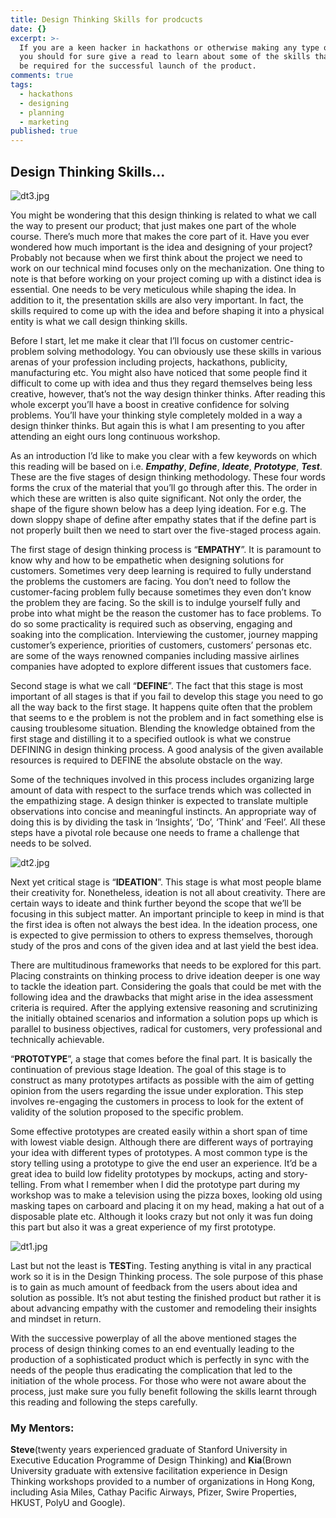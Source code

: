```yaml
---
title: Design Thinking Skills for prodcucts
date: {}
excerpt: >-
  If you are a keen hacker in hackathons or otherwise making any type of product
  you should for sure give a read to learn about some of the skills that might
  be required for the successful launch of the product.
comments: true
tags:
  - hackathons
  - designing
  - planning
  - marketing
published: true
---
```


## Design Thinking Skills...

![dt3.jpg]({{site.baseurl}}/_posts/dt3.jpg)

You might be wondering that this design thinking is related to what we call the way to present our product; that just makes one part of the whole course. There’s much more that makes the core part of it.
Have you ever wondered how much important is the idea and designing of your project? Probably not because when we first think about the project we need to work on our technical mind focuses only on the mechanization. One thing to note is that before working on your project coming up with a distinct idea is essential. One needs to be very meticulous while shaping the idea. In addition to it, the presentation skills are also very important. In fact, the skills required to come up with the idea and before shaping it into a physical entity is what we call design thinking skills. 

Before I start, let me make it clear that I’ll focus on customer centric-problem solving methodology. You can obviously use these skills in various arenas of your profession including projects, hackathons, publicity, manufacturing etc. You might also have noticed that some people find it difficult to come up with idea and thus they regard themselves being less creative, however, that’s not the way design thinker thinks. After reading this whole excerpt you’ll have a boost in creative confidence for solving problems. You’ll have your thinking style completely molded in a way a design thinker thinks. But again this is what I am presenting to you after attending an eight ours long continuous workshop.

As an introduction I’d like to make you clear with a few keywords on which this reading will be based on i.e. **_Empathy_**, **_Define_**, **_Ideate_**, **_Prototype_**, **_Test_**. These are the five stages of design thinking methodology. These four words forms the crux of the material that you’ll go through after this. The order in which these are written is also quite significant. Not only the order, the shape of the figure shown below has a deep lying ideation. For e.g. The down sloppy shape of define after empathy states that if the define part is not properly built then we need to start over the five-staged process again.


The first stage of design thinking process is “**EMPATHY**”. It is paramount to know why and how to be empathetic when designing solutions for customers. Sometimes very deep learning is required to fully understand the problems the customers are facing. You don’t need to follow the customer-facing problem fully because sometimes they even don’t know the problem they are facing. So the skill is to indulge yourself fully and probe into what might be the reason the customer has to face problems. To do so some practicality is required such as observing, engaging and soaking into the complication. Interviewing the customer, journey mapping customer’s experience, priorities of customers, customers’ personas etc. are some of the ways renowned companies including massive airlines companies have adopted to explore different issues that customers face.

Second stage is what we call “**DEFINE**”. The fact that this stage is most important of all stages is that if you fail to develop this stage you need to go all the way back to the first stage. It happens quite often that the problem that seems to e the problem is not the problem and in fact something else is causing troublesome situation. Blending the knowledge obtained from the first stage and distilling it to a specified outlook is what we construe DEFINING in design thinking process. A good analysis of the given available resources is required to DEFINE the absolute obstacle on the way.

Some of the techniques involved in this process includes organizing large amount of data with respect to the surface trends which was collected in the empathizing stage. A design thinker is expected to translate multiple observations into concise and meaningful instincts. An appropriate way of doing this is by dividing the task in ‘Insights’, ‘Do’, ‘Think’ and ‘Feel’. All these steps have a pivotal role because one needs to frame a challenge that needs to be solved.

![dt2.jpg]({{site.baseurl}}/_posts/dt2.jpg)

Next yet critical stage is “**IDEATION**”. This stage is what most people blame their creativity for. Nonetheless, ideation is not all about creativity. There are certain ways to ideate and think further beyond the scope that we’ll be focusing in this subject matter. An important principle to keep in mind is that the first idea is often not always the best idea. In the ideation process, one is expected to give permission to others to express themselves, thorough study of the pros and cons of the given idea and at last yield the best idea.

There are multitudinous frameworks that needs to be explored for this part. Placing constraints on thinking process to drive ideation deeper is one way to tackle the ideation part. Considering the goals that could be met with the following idea and the drawbacks that might arise in the idea assessment criteria is required. After the applying extensive reasoning and scrutinizing the initially obtained scenarios and information a solution pops up which is parallel to business objectives, radical for customers, very professional and technically achievable.

“**PROTOTYPE**”, a stage that comes before the final part. It is basically the continuation of previous stage Ideation. The goal of this stage is to construct as many prototypes artifacts as possible with the aim of getting opinion from the users regarding the issue under exploration. This step involves re-engaging the customers in process to look for the extent of validity of the solution proposed to the specific problem. 

Some effective prototypes are created easily within a short span of time with lowest viable design. Although there are different ways of portraying your idea with different types of prototypes. A most common type is the story telling using a prototype to give the end user an experience. It’d be a great idea to build low fidelity prototypes by mockups, acting and story-telling. From what I remember when I did the prototype part during my workshop was to make a television using the pizza boxes, looking old using masking tapes on carboard and placing it on my head, making a hat out of a disposable plate etc. Although it looks crazy but not only it was fun doing this part but also it was a great experience of my first prototype.

![dt1.jpg]({{site.baseurl}}/_posts/dt1.jpg)

Last but not the least is **TEST**ing. Testing anything is vital in any practical work so it is in the Design Thinking process. The sole purpose of this phase is to gain as much amount of feedback from the users about idea and solution as possible. It’s not abut testing the finished product but rather it is about advancing empathy with the customer and remodeling their insights and mindset in return.

With the successive powerplay of all the above mentioned stages the process of design thinking comes to an end eventually leading to the production of a sophisticated product which is perfectly in sync with the needs of the people thus eradicating the complication that led to the initiation of the whole process. 
For those who were not aware about the process, just make sure you fully benefit following the skills learnt through this reading and following the steps carefully.

### My Mentors:
**Steve**(twenty years experienced graduate of Stanford University in Executive Education Programme of Design Thinking) and **Kia**(Brown University graduate with extensive facilitation experience in Design Thinking workshops provided to a number of organizations in Hong Kong, including Asia Miles, Cathay Pacific Airways, Pfizer, Swire Properties, HKUST, PolyU and Google).


